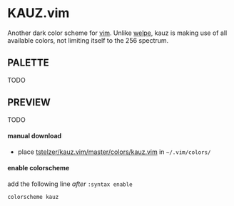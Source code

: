 # KAUZ.vim

Another dark color scheme for [vim](https://www.vim.org).
Unlike [welpe](https://www.github.com/tstelzer/welpe.vim), kauz is making
use of all available colors, not limiting itself to the 256 spectrum.

## PALETTE

TODO

## PREVIEW

TODO

#### manual download

- place [tstelzer/kauz.vim/master/colors/kauz.vim](https://raw.githubusercontent.com/tstelzer/kauz.vim/master/colors/kauz.vim) in `~/.vim/colors/`

#### enable colorscheme

add the following line *after* `:syntax enable`

`colorscheme kauz`

